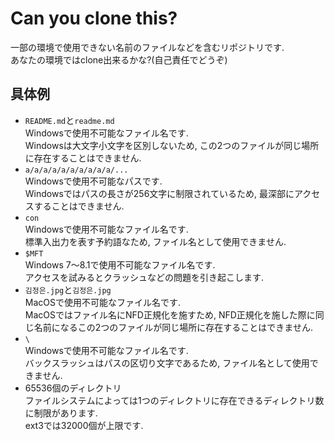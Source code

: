# Can you clone this?
一部の環境で使用できない名前のファイルなどを含むリポジトリです.  
あなたの環境ではclone出来るかな?(自己責任でどうぞ)  

## 具体例
- `README.md`と`readme.md`  
Windowsで使用不可能なファイル名です.  
Windowsは大文字小文字を区別しないため, この2つのファイルが同じ場所に存在することはできません.  
- `a/a/a/a/a/a/a/a/a/a/...`  
Windowsで使用不可能なパスです.  
Windowsではパスの長さが256文字に制限されているため, 最深部にアクセスすることはできません.  
- `con`  
Windowsで使用不可能なファイル名です.  
標準入出力を表す予約語なため, ファイル名として使用できません.  
- `$MFT`  
Windows 7〜8.1で使用不可能なファイル名です.  
アクセスを試みるとクラッシュなどの問題を引き起こします.  
- `김정은.jpg`と`김정은.jpg`  
MacOSで使用不可能なファイル名です.  
MacOSではファイル名にNFD正規化を施すため, NFD正規化を施した際に同じ名前になるこの2つのファイルが同じ場所に存在することはできません.  
- `\`  
Windowsで使用不可能なファイル名です.  
バックスラッシュはパスの区切り文字であるため, ファイル名として使用できません.  
- 65536個のディレクトリ  
ファイルシステムによっては1つのディレクトリに存在できるディレクトリ数に制限があります.  
ext3では32000個が上限です.  

